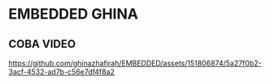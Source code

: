 # EMBEDDED GHINA
## COBA VIDEO

https://github.com/ghinazhafirah/EMBEDDED/assets/151806874/5a27f0b2-3acf-4532-ad7b-c56e7df4f8a2


